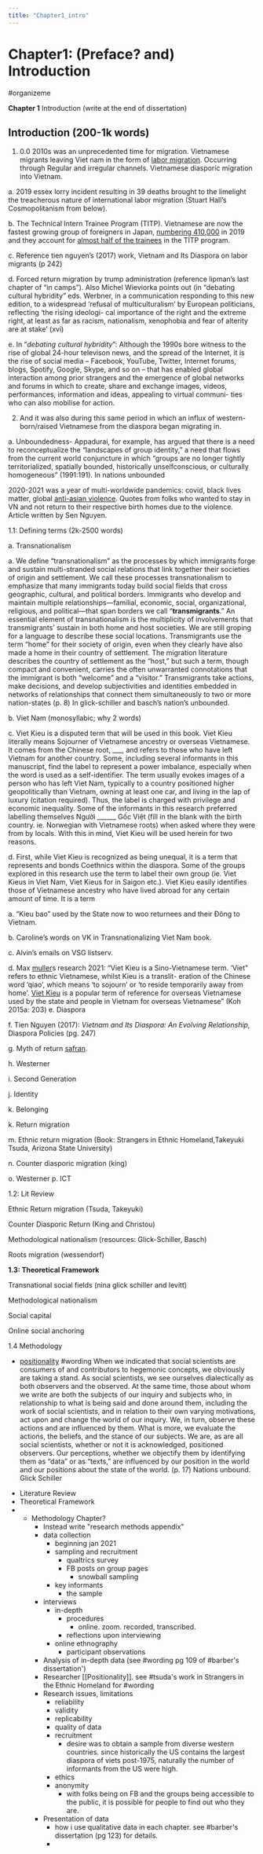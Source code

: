 ```yaml
---
title: "Chapter1_intro"
---
```

# Chapter1: (Preface? and) Introduction 
#organizeme

**Chapter 1** Introduction (write at the end of dissertation)

## Introduction (200-1k words)

1. 0.0 2010s was an unprecedented time for migration. Vietnamese migrants leaving Viet nam in the form of [labor migration](https://www.ilo.org/hanoi/Areasofwork/labour-migration/lang--en/index.htm). Occurring through Regular and irregular channels. Vietnamese diasporic migration into Vietnam.

a. 2019 essex lorry incident resulting in 39 deaths brought to the limelight the treacherous nature of international labor migration (Stuart Hall’s Cosmopolitanism from below).

b. The Technical Intern Trainee Program (TITP). Vietnamese are now the fastest growing group of foreigners in Japan, [numbering 410,000](https://www.reuters.com/article/us-health-coronavirus-japan-temple-idUSKBN2480P2) in 2019 and they account for [almost half of the trainees](http://www.asahi.com/ajw/articles/13142265) in the TITP program.

c. Reference tien nguyen’s (2017) work, Vietnam and Its Diaspora on labor migrants (p 242)

d. Forced return migration by trump administration (reference lipman’s last chapter of “in camps”). Also ﻿Michel Wieviorka points out (in “debating cultural hybridity” eds. Werbner, in a communication responding to this new edition, to a widespread ‘refusal of multiculturalism’ by European politicians, reflecting ‘the rising ideologi- cal importance of the right and the extreme right, at least as far as racism, ﻿nationalism, xenophobia and fear of alterity are at stake’ (xvi)

e. ﻿In “_debating cultural hybridity_”: Although the 1990s bore witness to the rise of global 24-hour televison news, and the spread of the Internet, it is the rise of social media – Facebook, YouTube, Twitter, Internet forums, blogs, Spotify, Google, Skype, and so on – that has enabled global interaction among prior strangers and the emergence of global networks and forums in which to create, share and exchange images, videos, performances, information and ideas, appealing to virtual communi- ties who can also mobilise for action.

2. And it was also during this same period in which an influx of western-born/raised Vietnamese from the diaspora began migrating in.

a. Unboundedness- ﻿Appadurai, for example, has argued that there is a need to reconceptualize the “landscapes of group identity,” a need that flows from the current world conjuncture in which “groups are no longer tightly territorialized, spatially bounded, historically unselfconscious, or culturally homogeneous” (1991:191). In nations unbounded

2020-2021 was a year of multi-worldwide pandemics: covid, black lives matter, global [anti-asian violence](https://time.com/5947862/anti-asian-attacks-rising-worldwide/). Quotes from folks who wanted to stay in VN and not return to their respective birth homes due to the violence. Article written by Sen Nguyen.

1.1: Defining terms (2k-2500 words)

a. Transnationalism

a. ﻿We define “transnationalism” as the processes by which immigrants forge and sustain multi-stranded social relations that link together their societies of origin and settlement. We call these processes transnationalism to emphasize that many immigrants today build social fields that cross geographic, cultural, and political borders. Immigrants who develop and maintain multiple relationships—familial, economic, social, organizational, religious, and political—that span borders we call “**transmigrants**.” An essential element of transnationalism is the multiplicity of involvements that transmigrants’ sustain in both home and host societies. We are still groping for a language to describe these social locations. Transmigrants use the term “home” for their society of origin, even when they clearly have also made a home in their country of settlement. The migration literature describes the country of settlement as the “host,” but such a term, though compact and convenient, carries the often unwarranted connotations that the immigrant is both “welcome” and a “visitor.” Transmigrants take actions, make decisions, and develop subjectivities and identities embedded in networks of relationships that connect them simultaneously to two or more nation-states (p. 8) In glick-schiller and basch’s nation’s unbounded.

b. Viet Nam (monosyllabic; why 2 words)

c. Viet Kieu is a disputed term that will be used in this book. Viet Kieu literally means Sojourner of Vietnamese ancestry or overseas Vietnamese. It comes from the Chinese root, ___, and refers to those who have left Vietnam for another country. Some, including several informants in this manuscript, find the label to represent a power imbalance, especially when the word is used as a self-identifier. The term usually evokes images of a person who has left Viet Nam, typically to a country positioned higher geopolitically than Vietnam, owning at least one car, and living in the lap of luxury (citation required). Thus, the label is charged with privilege and economic inequality. Some of the informants in this research preferred labelling themselves Người ______ Gốc Việt (fill in the blank with the birth country. ie. Norwegian with Vietnamese roots) when asked where they were from by locals. With this in mind, Viet Kieu will be used herein for two reasons.

d. First, while Viet Kieu is recognized as being unequal, it is a term that represents and bonds Coethnics within the diaspora. Some of the groups explored in this research use the term to label their own group (ie. Viet Kieus in Viet Nam, Viet Kieus for in Saigon etc.). Viet Kieu easily identifies those of Vietnamese ancestry who have lived abroad for any certain amount of time. It is a term 

a. “Kieu bao” used by the State now to woo returnees and their Đông to Vietnam.

b. Caroline’s words on VK in Transnationalizing Viet Nam book.

c. Alvin’s emails on VSG listserv.

d. Max [muller](005.Authors/muller.md)s research 2021: “Viet Kieu is a Sino-Vietnamese term. ‘Viet" refers to ethnic Vietnamese, whilst Kieu is a translit- eration of the Chinese word ‘qiao’, which means ‘to sojourn’ or ‘to reside temporarily away from home’. [Viet Kieu](001.Notes/Viet%20Kieu.md) is a popular term of reference for overseas Vietnamese used by the state and people in Vietnam for overseas Vietnamese” (Koh 2015a: 203)
e. Diaspora

f. Tien Nguyen (2017): _Vietnam and Its Diaspora: An Evolving Relationship,_ Diaspora Policies (pg. 247)

g. Myth of return [safran](005.Authors/safran.md).

h. Westerner

i. Second Generation

j. Identity

k. Belonging

k. Return migration

m. Ethnic return migration (Book: Strangers in Ethnic Homeland,Takeyuki Tsuda, Arizona State University)

n. Counter diasporic migration (king)

o. Westerner
p. ICT

1.2: Lit Review

Ethnic Return migration (Tsuda, Takeyuki)

Counter Diasporic Return (King and Christou)

Methodological nationalism (resources: Glick-Schiller, Basch)

Roots migration (wessendorf)

**1.3: Theoretical Framework**

Transnational social fields (nina glick schiller and levitt)

Methodological nationalism

Social capital

Online social anchoring

1.4 Methodology
- [positionality](001.Notes/positionality.md) #wording When we indicated that social scientists are consumers of and contributors to hegemonic concepts, we obviously are taking a stand. As social scientists, we see ourselves dialectically as both observers and the observed. At the same time, those about whom we write are both the subjects of our inquiry and subjects who, in relationship to what is being said and done around them, including the work of social scientists, and in relation to their own varying motivations, act upon and change the world of our inquiry. We, in turn, observe these actions and are influenced by them. What is more, we evaluate the actions, the beliefs, and the stance of our ﻿subjects. We are, as are all social scientists, whether or not it is acknowledged, positioned observers. Our perceptions, whether we objectify them by identifying them as “data” or as “texts,” are influenced by our position in the world and our positions about the state of the world. (p. 17) Nations unbound. Glick Schiller


* Literature Review
* Theoretical Framework
* * Methodology Chapter?
	* Instead write "research methods appendix" 
	* data collection
		* beginning jan 2021
		* sampling and recruitment
			* qualtrics survey
			* FB posts on group pages
				* snowball sampling
		* key informants
			* the sample
	* interviews
		* in-depth
			* procedures
				* online. zoom. recorded, transcribed. 
			* reflections upon interviewing
		* online ethnography
			* participant observations
	* Analysis of in-depth data (see #wording pg 109 of #barber's dissertation')
	* Researcher [[Positionality]]. see #tsuda's work in Strangers in the Ethnic Homeland for #wording 
	* Research issues, limitations
		* reliability
		* validity
		* replicability
		* quality of data
		* recruitment
			* desire was to obtain a sample from diverse western countries. since historically the US contains the largest diaspora of viets post-1975, naturally the number of informants from the US were high. 
		* ethics
		* anonymity
			* with folks being on FB and the groups being accessible to the public, it is possible for people to find out who they are. 
	* Presentation of data
		* how i use qualitative data in each chapter. see #barber's dissertation (pg 123) for details.
		* 
